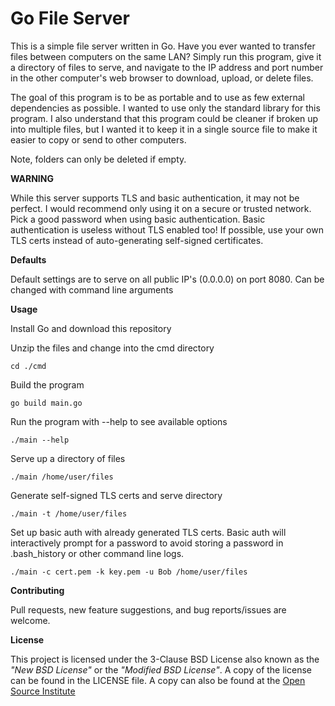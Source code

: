 # Go File Server

This is a simple file server written in Go. Have you ever wanted to transfer 
files between computers on the same LAN? Simply run this program, give it a 
directory of files to serve, and navigate to the IP address and port number
in the other computer's web browser to download, upload, or delete files. 

The goal of this program is to be as portable and to use as few
external dependencies as possible. I wanted to use only the standard library
for this program. I also understand that this program could be cleaner if
broken up into multiple files, but I wanted it to keep it in a single source
file to make it easier to copy or send to other computers. 

Note, folders can only be deleted if empty.

**WARNING**

While this server supports TLS and basic authentication, it may not be perfect.
I would recommend only using it on a secure or trusted network. Pick a good 
password when using basic authentication. Basic authentication is useless 
without TLS enabled too! If possible, use your own TLS certs instead of 
auto-generating self-signed certificates.

**Defaults**

Default settings are to serve on all public IP's (0.0.0.0) on port 8080.
Can be changed with command line arguments


**Usage**

Install Go and download this repository

Unzip the files and change into the cmd directory

    cd ./cmd

Build the program

    go build main.go

Run the program with --help to see available options

    ./main --help

Serve up a directory of files

    ./main /home/user/files

Generate self-signed TLS certs and serve directory

    ./main -t /home/user/files

Set up basic auth with already generated TLS certs. Basic auth will 
interactively prompt for a password to avoid storing a password 
in .bash_history or other command line logs. 

    ./main -c cert.pem -k key.pem -u Bob /home/user/files

**Contributing**

Pull requests, new feature suggestions, and bug reports/issues are
welcome.


**License**

This project is licensed under the 3-Clause BSD License also known as the
*"New BSD License"* or the *"Modified BSD License"*. A copy of the license
can be found in the LICENSE file. A copy can also be found at the
[Open Source Institute](https://opensource.org/licenses/BSD-3-Clause)